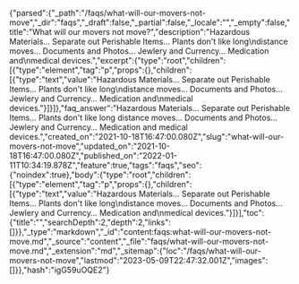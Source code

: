 {"parsed":{"_path":"/faqs/what-will-our-movers-not-move","_dir":"faqs","_draft":false,"_partial":false,"_locale":"","_empty":false,"title":"What will our movers not move?","description":"Hazardous Materials… Separate out Perishable Items… Plants don't like long\ndistance moves… Documents and Photos… Jewlery and Currency… Medication and\nmedical devices.","excerpt":{"type":"root","children":[{"type":"element","tag":"p","props":{},"children":[{"type":"text","value":"Hazardous Materials… Separate out Perishable Items… Plants don't like long\ndistance moves… Documents and Photos… Jewlery and Currency… Medication and\nmedical devices."}]}]},"faq_answer":"Hazardous Materials… Separate out Perishable Items… Plants don't like long distance moves… Documents and Photos… Jewlery and Currency… Medication and medical devices.","created_on":"2021-10-18T16:47:00.080Z","slug":"what-will-our-movers-not-move","updated_on":"2021-10-18T16:47:00.080Z","published_on":"2022-01-11T10:34:19.878Z","feature":true,"tags":"faqs","seo":{"noindex":true},"body":{"type":"root","children":[{"type":"element","tag":"p","props":{},"children":[{"type":"text","value":"Hazardous Materials… Separate out Perishable Items… Plants don't like long\ndistance moves… Documents and Photos… Jewlery and Currency… Medication and\nmedical devices."}]}],"toc":{"title":"","searchDepth":2,"depth":2,"links":[]}},"_type":"markdown","_id":"content:faqs:what-will-our-movers-not-move.md","_source":"content","_file":"faqs/what-will-our-movers-not-move.md","_extension":"md","_sitemap":{"loc":"/faqs/what-will-our-movers-not-move","lastmod":"2023-05-09T22:47:32.001Z","images":[]}},"hash":"igG59uOQE2"}